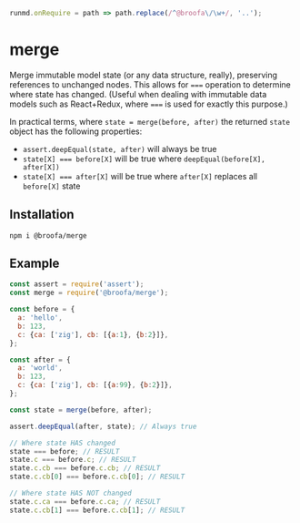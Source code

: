 ```javascript --hide
runmd.onRequire = path => path.replace(/^@broofa\/\w+/, '..');
```

# merge

Merge immutable model state (or any data structure, really), preserving references to unchanged nodes.  This
allows for `===` operation to determine where state has changed.  (Useful when
 dealing with immutable data models such as React+Redux, where `===` is used for
 exactly this purpose.)

In practical terms, where `state = merge(before, after)` the returned `state` object has the following properties:

* `assert.deepEqual(state, after)` will always be true
* `state[X] === before[X]` will be true where `deepEqual(before[X], after[X])`
* `state[X] === after[X]` will be true where `after[X]` replaces all `before[X]` state

## Installation

```
npm i @broofa/merge
```

## Example

```javascript --run
const assert = require('assert');
const merge = require('@broofa/merge');

const before = {
  a: 'hello',
  b: 123,
  c: {ca: ['zig'], cb: [{a:1}, {b:2}]},
};

const after = {
  a: 'world',
  b: 123,
  c: {ca: ['zig'], cb: [{a:99}, {b:2}]},
};

const state = merge(before, after);

assert.deepEqual(after, state); // Always true

// Where state HAS changed
state === before; // RESULT
state.c === before.c; // RESULT
state.c.cb === before.c.cb; // RESULT
state.c.cb[0] === before.c.cb[0]; // RESULT

// Where state HAS NOT changed
state.c.ca === before.c.ca; // RESULT
state.c.cb[1] === before.c.cb[1]; // RESULT
```
